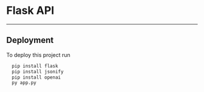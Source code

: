 
# Flask API

----


## Deployment

To deploy this project run

```bash
  pip install flask
  pip install jsonify
  pip install openai
  py app.py 
```